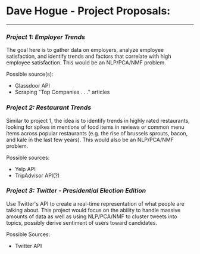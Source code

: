 # Dave Hogue - Project Proposals:
***
### *Project 1: Employer Trends*
The goal here is to gather data on employers, analyze employee satisfaction, and identify trends and factors that correlate with high employee satisfaction. This would be an NLP/PCA/NMF problem.

Possible source(s):
- Glassdoor API
- Scraping "Top Companies . . ." articles

### *Project 2: Restaurant Trends*
Similar to project 1, the idea is to identify trends in highly rated restaurants, looking for spikes in mentions of food items in reviews or common menu items across popular restaurants (e.g. the rise of brussels sprouts, bacon, and kale in the last few years). This would also be an NLP/PCA/NMF problem.

Possible sources:
- Yelp API
- TripAdvisor API(?)

### *Project 3: Twitter - Presidential Election Edition*
Use Twitter's API to create a real-time representation of what people are talking about. This project would focus on the ability to handle massive amounts of data as well as using NLP/PCA/NMF to cluster tweets into topics, possibly derive sentiment of users toward candidates.

Possible Sources:
- Twitter API
